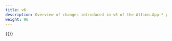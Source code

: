 ```yaml
---
title: v6
description: Overview of changes introduced in v6 of the Altinn.App.* packages.
weight: 96
---
```


{{<children>}}